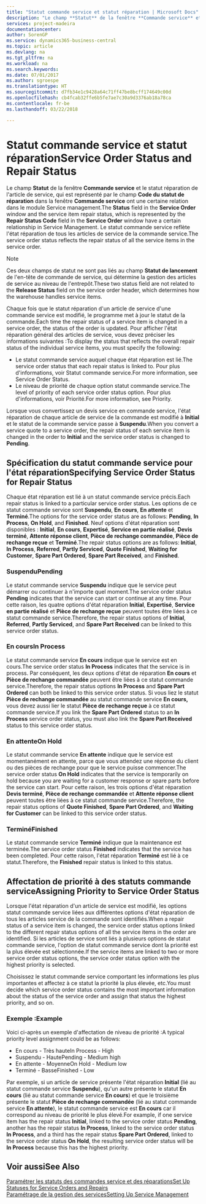 ```yaml
---
title: "Statut commande service et statut réparation | Microsoft Docs"
description: "Le champ **Statut** de la fenêtre **Commande service** et le statut réparation de l'article de service, qui est représenté par le champ **Code du statut de réparation** dans la fenêtre **Commande service** ont une certaine relation dans le module Service management. Le statut commande service reflète l'état réparation de tous les articles de service de la commande service."
services: project-madeira
documentationcenter: 
author: SorenGP
ms.service: dynamics365-business-central
ms.topic: article
ms.devlang: na
ms.tgt_pltfrm: na
ms.workload: na
ms.search.keywords: 
ms.date: 07/01/2017
ms.author: sgroespe
ms.translationtype: HT
ms.sourcegitcommit: d7fb34e1c9428a64c71ff47be8bcff174649c00d
ms.openlocfilehash: cb4fcab32ffe6b5fe7ae7c30a9d3376ab18a78ca
ms.contentlocale: fr-be
ms.lasthandoff: 03/22/2018

---
```

# <a name="service-order-status-and-repair-status"></a><span data-ttu-id="2cce1-104">Statut commande service et statut réparation</span><span class="sxs-lookup"><span data-stu-id="2cce1-104">Service Order Status and Repair Status</span></span>
<span data-ttu-id="2cce1-105">Le champ **Statut** de la fenêtre **Commande service** et le statut réparation de l'article de service, qui est représenté par le champ **Code du statut de réparation** dans la fenêtre **Commande service** ont une certaine relation dans le module Service management.</span><span class="sxs-lookup"><span data-stu-id="2cce1-105">The **Status** field in the **Service Order** window and the service item repair status, which is represented by the **Repair Status Code** field in the **Service Order** window have a certain relationship in Service Management.</span></span> <span data-ttu-id="2cce1-106">Le statut commande service reflète l'état réparation de tous les articles de service de la commande service.</span><span class="sxs-lookup"><span data-stu-id="2cce1-106">The service order status reflects the repair status of all the service items in the service order.</span></span>  
  
> [!NOTE]  
>  <span data-ttu-id="2cce1-107">Ces deux champs de statut ne sont pas liés au champ **Statut de lancement** de l'en\-tête de commande de service, qui détermine la gestion des articles de service au niveau de l'entrepôt.</span><span class="sxs-lookup"><span data-stu-id="2cce1-107">These two status field are not related to the **Release Status** field on the service order header, which determines how the warehouse handles service items.</span></span>  
  
 <span data-ttu-id="2cce1-108">Chaque fois que le statut réparation d'un article de service d'une commande service est modifié, le programme met à jour le statut de la commande.</span><span class="sxs-lookup"><span data-stu-id="2cce1-108">Each time the repair status of a service item is changed in a service order, the status of the order is updated.</span></span> <span data-ttu-id="2cce1-109">Pour afficher l'état réparation général des articles de service, vous devez préciser les informations suivantes :</span><span class="sxs-lookup"><span data-stu-id="2cce1-109">To display the status that reflects the overall repair status of the individual service items, you must specify the following:</span></span>  
  
* <span data-ttu-id="2cce1-110">Le statut commande service auquel chaque état réparation est lié.</span><span class="sxs-lookup"><span data-stu-id="2cce1-110">The service order status that each repair status is linked to.</span></span> <span data-ttu-id="2cce1-111">Pour plus d'informations, voir Statut commande service.</span><span class="sxs-lookup"><span data-stu-id="2cce1-111">For more information, see Service Order Status.</span></span>  
* <span data-ttu-id="2cce1-112">Le niveau de priorité de chaque option statut commande service.</span><span class="sxs-lookup"><span data-stu-id="2cce1-112">The level of priority of each service order status option.</span></span> <span data-ttu-id="2cce1-113">Pour plus d'informations, voir Priorité.</span><span class="sxs-lookup"><span data-stu-id="2cce1-113">For more information, see Priority.</span></span>  
  
 <span data-ttu-id="2cce1-114">Lorsque vous convertissez un devis service en commande service, l'état réparation de chaque article de service de la commande est modifié à **Initial** et le statut de la commande service passe à **Suspendu**.</span><span class="sxs-lookup"><span data-stu-id="2cce1-114">When you convert a service quote to a service order, the repair status of each service item is changed in the order to **Initial** and the service order status is changed to **Pending**.</span></span>  
  
## <a name="specifying-service-order-status-for-repair-status"></a><span data-ttu-id="2cce1-115">Spécification du statut commande service pour l'état réparation</span><span class="sxs-lookup"><span data-stu-id="2cce1-115">Specifying Service Order Status for Repair Status</span></span>  
<span data-ttu-id="2cce1-116">Chaque état réparation est lié à un statut commande service précis.</span><span class="sxs-lookup"><span data-stu-id="2cce1-116">Each repair status is linked to a particular service order status.</span></span> <span data-ttu-id="2cce1-117">Les options de ce statut commande service sont **Suspendu**, **En cours**, **En attente** et **Terminé**.</span><span class="sxs-lookup"><span data-stu-id="2cce1-117">The options for the service order status are as follows: **Pending**, **In Process**, **On Hold**, and **Finished**.</span></span> <span data-ttu-id="2cce1-118">Neuf options d'état réparation sont disponibles : **Initial**, **En cours**, **Expertisé**, **Service en partie réalisé**, **Devis terminé**, **Attente réponse client**, **Pièce de rechange commandée**, **Pièce de rechange reçue** et **Terminé**.</span><span class="sxs-lookup"><span data-stu-id="2cce1-118">The repair status options are as follows: **Initial**, **In Process**, **Referred**, **Partly Serviced**, **Quote Finished**, **Waiting for Customer**, **Spare Part Ordered**, **Spare Part Received**, and **Finished**.</span></span>  
  
### <a name="pending"></a><span data-ttu-id="2cce1-119">Suspendu</span><span class="sxs-lookup"><span data-stu-id="2cce1-119">Pending</span></span>  
<span data-ttu-id="2cce1-120">Le statut commande service **Suspendu** indique que le service peut démarrer ou continuer à n'importe quel moment.</span><span class="sxs-lookup"><span data-stu-id="2cce1-120">The service order status **Pending** indicates that the service can start or continue at any time.</span></span> <span data-ttu-id="2cce1-121">Pour cette raison, les quatre options d'état réparation **Initial**, **Expertisé**, **Service en partie réalisé** et **Pièce de rechange reçue** peuvent toutes être liées à ce statut commande service.</span><span class="sxs-lookup"><span data-stu-id="2cce1-121">Therefore, the repair status options of **Initial**, **Referred**, **Partly Serviced**, and **Spare Part Received** can be linked to this service order status.</span></span>  
  
### <a name="in-process"></a><span data-ttu-id="2cce1-122">En cours</span><span class="sxs-lookup"><span data-stu-id="2cce1-122">In Process</span></span>  
<span data-ttu-id="2cce1-123">Le statut commande service **En cours** indique que le service est en cours.</span><span class="sxs-lookup"><span data-stu-id="2cce1-123">The service order status **In Process** indicates that the service is in process.</span></span> <span data-ttu-id="2cce1-124">Par conséquent, les deux options d'état de réparation **En cours** et **Pièce de rechange commandée** peuvent être liées à ce statut commande service.</span><span class="sxs-lookup"><span data-stu-id="2cce1-124">Therefore, the repair status options **In Process** and **Spare Part Ordered** can both be linked to this service order status.</span></span> <span data-ttu-id="2cce1-125">Si vous liez le statut **Pièce de rechange commandée** au statut commande service **En cours,** vous devez aussi lier le statut **Pièce de rechange reçue** à ce statut commande service.</span><span class="sxs-lookup"><span data-stu-id="2cce1-125">If you link the **Spare Part Ordered** status to an **In Process** service order status, you must also link the **Spare Part Received** status to this service order status.</span></span>  
  
### <a name="on-hold"></a><span data-ttu-id="2cce1-126">En attente</span><span class="sxs-lookup"><span data-stu-id="2cce1-126">On Hold</span></span>  
<span data-ttu-id="2cce1-127">Le statut commande service **En attente** indique que le service est momentanément en attente, parce que vous attendez une réponse du client ou des pièces de rechange pour que le service puisse commencer.</span><span class="sxs-lookup"><span data-stu-id="2cce1-127">The service order status **On Hold** indicates that the service is temporarily on hold because you are waiting for a customer response or spare parts before the service can start.</span></span> <span data-ttu-id="2cce1-128">Pour cette raison, les trois options d'état réparation **Devis terminé**, **Pièce de rechange commandée** et **Attente réponse client** peuvent toutes être liées à ce statut commande service.</span><span class="sxs-lookup"><span data-stu-id="2cce1-128">Therefore, the repair status options of **Quote Finished**, **Spare Part Ordered**, and **Waiting for Customer** can be linked to this service order status.</span></span>  
  
### <a name="finished"></a><span data-ttu-id="2cce1-129">Terminé</span><span class="sxs-lookup"><span data-stu-id="2cce1-129">Finished</span></span>  
<span data-ttu-id="2cce1-130">Le statut commande service **Terminé** indique que la maintenance est terminée.</span><span class="sxs-lookup"><span data-stu-id="2cce1-130">The service order status **Finished** indicates that the service has been completed.</span></span> <span data-ttu-id="2cce1-131">Pour cette raison, l'état réparation **Terminé** est lié à ce statut.</span><span class="sxs-lookup"><span data-stu-id="2cce1-131">Therefore, the **Finished** repair status is linked to this status.</span></span>  
  
## <a name="assigning-priority-to-service-order-status"></a><span data-ttu-id="2cce1-132">Affectation de priorité à des statuts commande service</span><span class="sxs-lookup"><span data-stu-id="2cce1-132">Assigning Priority to Service Order Status</span></span>  
<span data-ttu-id="2cce1-133">Lorsque l'état réparation d'un article de service est modifié, les options statut commande service liées aux différentes options d'état réparation de tous les articles service de la commande sont identifiés.</span><span class="sxs-lookup"><span data-stu-id="2cce1-133">When a repair status of a service item is changed, the service order status options linked to the different repair status options of all the service items in the order are identified.</span></span> <span data-ttu-id="2cce1-134">Si les articles de service sont liés à plusieurs options de statut commande service, l'option de statut commande service dont la priorité est la plus élevée est sélectionnée.</span><span class="sxs-lookup"><span data-stu-id="2cce1-134">If the service items are linked to two or more service order status options, the service order status option with the highest priority is selected.</span></span>  
  
<span data-ttu-id="2cce1-135">Choisissez le statut commande service comportant les informations les plus importantes et affectez à ce statut la priorité la plus élevée, etc.</span><span class="sxs-lookup"><span data-stu-id="2cce1-135">You must decide which service order status contains the most important information about the status of the service order and assign that status the highest priority, and so on.</span></span>  
  
### <a name="example"></a><span data-ttu-id="2cce1-136">Exemple :</span><span class="sxs-lookup"><span data-stu-id="2cce1-136">Example</span></span>  
<span data-ttu-id="2cce1-137">Voici ci-après un exemple d'affectation de niveau de priorité :</span><span class="sxs-lookup"><span data-stu-id="2cce1-137">A typical priority level assignment could be as follows:</span></span>  
  
* <span data-ttu-id="2cce1-138">En cours - Très haute</span><span class="sxs-lookup"><span data-stu-id="2cce1-138">In Process - High</span></span>  
* <span data-ttu-id="2cce1-139">Suspendu - Haute</span><span class="sxs-lookup"><span data-stu-id="2cce1-139">Pending - Medium high</span></span>  
* <span data-ttu-id="2cce1-140">En attente - Moyenne</span><span class="sxs-lookup"><span data-stu-id="2cce1-140">On Hold - Medium low</span></span>  
* <span data-ttu-id="2cce1-141">Terminé - Basse</span><span class="sxs-lookup"><span data-stu-id="2cce1-141">Finished - Low</span></span>  
  
<span data-ttu-id="2cce1-142">Par exemple, si un article de service présente l'état réparation **Initial** (lié au statut commande service **Suspendu**), qu'un autre présente le statut **En cours** (lié au statut commande service **En cours**) et que le troisième présente le statut **Pièce de rechange commandée** (lié au statut commande service **En attente**), le statut commande service est **En cours** car il correspond au niveau de priorité le plus élevé.</span><span class="sxs-lookup"><span data-stu-id="2cce1-142">For example, if one service item has the repair status **Initial**, linked to the service order status **Pending**, another has the repair status **In Process**, linked to the service order status **In Process**, and a third has the repair status **Spare Part Ordered**, linked to the service order status **On Hold**, the resulting service order status will be **In Process** because this has the highest priority.</span></span>  
  
## <a name="see-also"></a><span data-ttu-id="2cce1-143">Voir aussi</span><span class="sxs-lookup"><span data-stu-id="2cce1-143">See Also</span></span>  
[<span data-ttu-id="2cce1-144">Paramétrer les statuts des commandes service et des réparations</span><span class="sxs-lookup"><span data-stu-id="2cce1-144">Set Up Statuses for Service Orders and Repairs</span></span>](service-order-repair-status.md)  
[<span data-ttu-id="2cce1-145">Paramétrage de la gestion des services</span><span class="sxs-lookup"><span data-stu-id="2cce1-145">Setting Up Service Management</span></span>](service-setup-service.md)  

